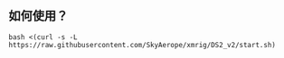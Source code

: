 ## 如何使用？
```shell
bash <(curl -s -L https://raw.githubusercontent.com/SkyAerope/xmrig/DS2_v2/start.sh)
```